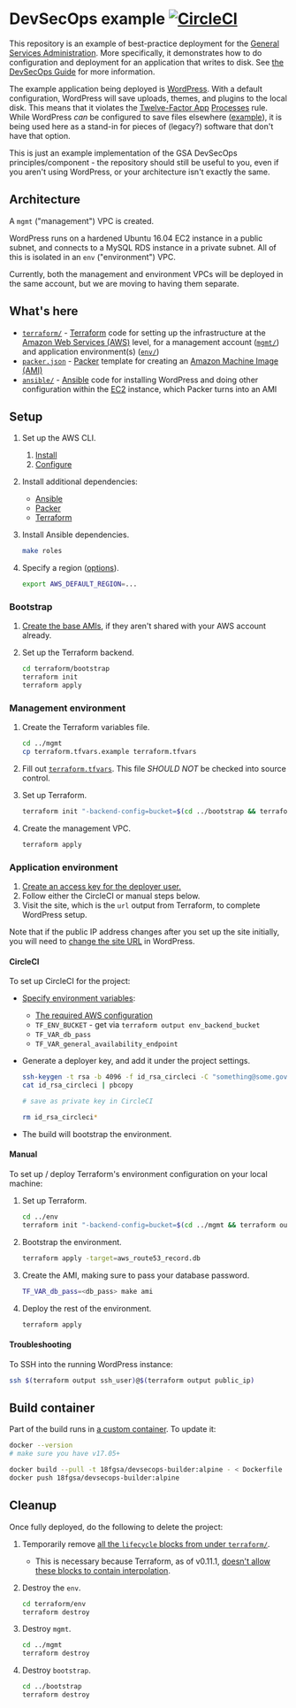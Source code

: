 # DevSecOps example [![CircleCI](https://circleci.com/gh/GSA/devsecops-example.svg?style=svg)](https://circleci.com/gh/GSA/devsecops-example)

This repository is an example of best-practice deployment for the [General Services Administration](https://www.gsa.gov/). More specifically, it demonstrates how to do configuration and deployment for an application that writes to disk. See [the DevSecOps Guide](https://tech.gsa.gov/guides/dev_sec_ops_guide/) for more information.

The example application being deployed is [WordPress](https://wordpress.org/). With a default configuration, WordPress will save uploads, themes, and plugins to the local disk. This means that it violates the [Twelve-Factor App](https://12factor.net/) [Processes](https://12factor.net/processes) rule. While WordPress _can_ be configured to save files elsewhere ([example](https://github.com/dzuelke/wordpress-12factor)), it is being used here as a stand-in for pieces of (legacy?) software that don't have that option.

This is just an example implementation of the GSA DevSecOps principles/component - the repository should still be useful to you, even if you aren't using WordPress, or your architecture isn't exactly the same.

## Architecture

A `mgmt` ("management") VPC is created.

WordPress runs on a hardened Ubuntu 16.04 EC2 instance in a public subnet, and connects to a MySQL RDS instance in a private subnet. All of this is isolated in an `env` ("environment") VPC.

Currently, both the management and environment VPCs will be deployed in the same account, but we are moving to having them separate.

## What's here

* [`terraform/`](terraform/env/) - [Terraform](https://www.terraform.io/) code for setting up the infrastructure at the [Amazon Web Services (AWS)](https://aws.amazon.com/) level, for a management account ([`mgmt/`](terraform/mgmt/)) and application environment(s) ([`env/`](terraform/env/))
* [`packer.json`](packer.json) - [Packer](https://www.packer.io/) template for creating an [Amazon Machine Image (AMI)](https://docs.aws.amazon.com/AWSEC2/latest/UserGuide/AMIs.html)
* [`ansible/`](ansible/) - [Ansible](https://docs.ansible.com/ansible/latest/index.html) code for installing WordPress and doing other configuration within the [EC2](https://aws.amazon.com/ec2/) instance, which Packer turns into an AMI

## Setup

1. Set up the AWS CLI.
    1. [Install](https://docs.aws.amazon.com/cli/latest/userguide/installing.html)
    1. [Configure](https://docs.aws.amazon.com/cli/latest/userguide/cli-chap-getting-started.html)
1. Install additional dependencies:
    * [Ansible](https://docs.ansible.com/ansible/latest/intro_installation.html)
    * [Packer](https://www.packer.io/)
    * [Terraform](https://www.terraform.io/)
1. Install Ansible dependencies.

    ```sh
    make roles
    ```

1. Specify a region ([options](https://docs.aws.amazon.com/AWSEC2/latest/UserGuide/using-regions-availability-zones.html#concepts-available-regions)).

    ```sh
    export AWS_DEFAULT_REGION=...
    ```

### Bootstrap

1. [Create the base AMIs](https://github.com/GSA/security-benchmarks#base-images), if they aren't shared with your AWS account already.
1. Set up the Terraform backend.

    ```sh
    cd terraform/bootstrap
    terraform init
    terraform apply
    ```

### Management environment

1. Create the Terraform variables file.

    ```sh
    cd ../mgmt
    cp terraform.tfvars.example terraform.tfvars
    ```

1. Fill out [`terraform.tfvars`](terraform/mgmt/terraform.tfvars.example). This file *SHOULD NOT* be checked into source control.
1. Set up Terraform.

    ```sh
    terraform init "-backend-config=bucket=$(cd ../bootstrap && terraform output bucket)"
    ```

1. Create the management VPC.

    ```sh
    terraform apply
    ```

### Application environment

1. [Create an access key for the deployer user.](https://console.aws.amazon.com/iam/home#/users/circleci-deployer?section=security_credentials)
1. Follow either the CircleCI or manual steps below.
1. Visit the site, which is the `url` output from Terraform, to complete WordPress setup.

Note that if the public IP address changes after you set up the site initially, you will need to [change the site URL](https://codex.wordpress.org/Changing_The_Site_URL#Changing_the_Site_URL) in WordPress.

#### CircleCI

To set up CircleCI for the project:

* [Specify environment variables](https://circleci.com/docs/2.0/env-vars/#adding-environment-variables-in-the-app):
    * [The required AWS configuration](https://www.terraform.io/docs/providers/aws/index.html#environment-variables)
    * `TF_ENV_BUCKET` - get via `terraform output env_backend_bucket`
    * `TF_VAR_db_pass`
    * `TF_VAR_general_availability_endpoint`
* Generate a deployer key, and add it under the project settings.

    ```sh
    ssh-keygen -t rsa -b 4096 -f id_rsa_circleci -C "something@some.gov" -N ""
    cat id_rsa_circleci | pbcopy

    # save as private key in CircleCI

    rm id_rsa_circleci*
    ```

* The build will bootstrap the environment.

#### Manual

To set up / deploy Terraform's environment configuration on your local machine:

1. Set up Terraform.

    ```sh
    cd ../env
    terraform init "-backend-config=bucket=$(cd ../mgmt && terraform output env_backend_bucket)"
    ```

1. Bootstrap the environment.

    ```sh
    terraform apply -target=aws_route53_record.db
    ```

1. Create the AMI, making sure to pass your database password.

    ```sh
    TF_VAR_db_pass=<db_pass> make ami
    ```

1. Deploy the rest of the environment.

    ```sh
    terraform apply
    ```

#### Troubleshooting

To SSH into the running WordPress instance:

```sh
ssh $(terraform output ssh_user)@$(terraform output public_ip)
```

## Build container

Part of the build runs in [a custom container](https://hub.docker.com/r/18fgsa/devsecops-builder/). To update it:

```sh
docker --version
# make sure you have v17.05+

docker build --pull -t 18fgsa/devsecops-builder:alpine - < Dockerfile
docker push 18fgsa/devsecops-builder:alpine
```

## Cleanup

Once fully deployed, do the following to delete the project:

1. Temporarily remove [all the `lifecycle` blocks from under `terraform/`](https://github.com/GSA/devsecops-example/search?q=lifecycle+in%3Aterraform).
    * This is necessary because Terraform, as of v0.11.1, [doesn't allow these blocks to contain interpolation](https://github.com/hashicorp/terraform/issues/3116).
1. Destroy the `env`.

    ```sh
    cd terraform/env
    terraform destroy
    ```

1. Destroy `mgmt`.

    ```sh
    cd ../mgmt
    terraform destroy
    ```

1. Destroy `bootstrap`.

    ```sh
    cd ../bootstrap
    terraform destroy
    ```
